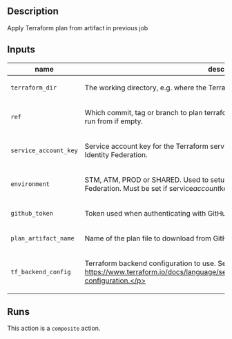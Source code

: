 ## Description

Apply Terraform plan from artifact in previous job

## Inputs

| name | description | required | default |
| --- | --- | --- | --- |
| `terraform_dir` | <p>The working directory, e.g. where the Terraform files are located.</p> | `true` | `""` |
| `ref` | <p>Which commit, tag or branch to plan terraform from. Defaults to same as workflow is run from if empty.</p> | `false` | `${{ github.sha }}` |
| `service_account_key` | <p>Service account key for the Terraform service account. Use either this or Workload Identity Federation.</p> | `false` | `""` |
| `environment` | <p>STM, ATM, PROD or SHARED. Used to setup Terragrunt and Workload Identity Federation. Must be set if service<em>account</em>key is not set.</p> | `false` | `""` |
| `github_token` | <p>Token used when authenticating with GitHub. Defaults to <code>github.token</code>.</p> | `false` | `${{ github.token }}` |
| `plan_artifact_name` | <p>Name of the plan file to download from GitHub artifacts. Defaults to "terraform.plan".</p> | `false` | `terraform.plan` |
| `tf_backend_config` | <p>Terraform backend configuration to use. See https://www.terraform.io/docs/language/settings/backends/configuration.html#partial-configuration.</p> | `false` | `""` |


## Runs

This action is a `composite` action.



